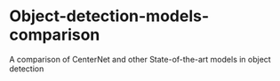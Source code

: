 # Object-detection-models-comparison
A comparison of CenterNet and other State-of-the-art models in object detection
